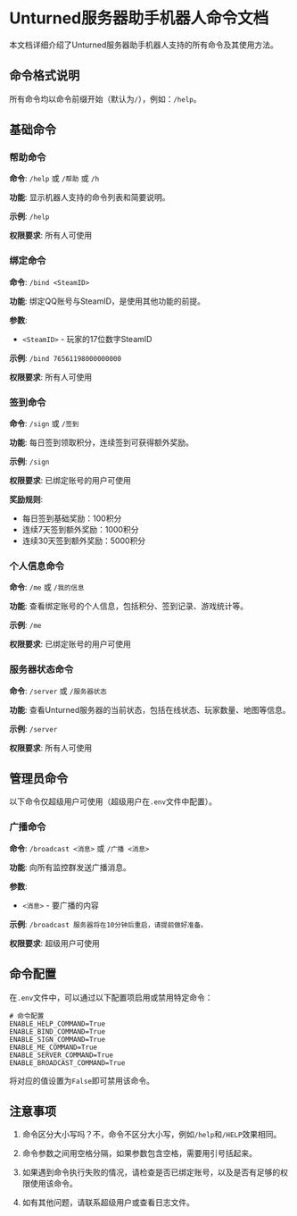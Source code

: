 # Unturned服务器助手机器人命令文档

本文档详细介绍了Unturned服务器助手机器人支持的所有命令及其使用方法。

## 命令格式说明

所有命令均以命令前缀开始（默认为`/`），例如：`/help`。

## 基础命令

### 帮助命令

**命令**: `/help` 或 `/帮助` 或 `/h`

**功能**: 显示机器人支持的命令列表和简要说明。

**示例**: `/help`

**权限要求**: 所有人可使用

### 绑定命令

**命令**: `/bind <SteamID>`

**功能**: 绑定QQ账号与SteamID，是使用其他功能的前提。

**参数**: 
- `<SteamID>` - 玩家的17位数字SteamID

**示例**: `/bind 76561198000000000`

**权限要求**: 所有人可使用

### 签到命令

**命令**: `/sign` 或 `/签到`

**功能**: 每日签到领取积分，连续签到可获得额外奖励。

**示例**: `/sign`

**权限要求**: 已绑定账号的用户可使用

**奖励规则**: 
- 每日签到基础奖励：100积分
- 连续7天签到额外奖励：1000积分
- 连续30天签到额外奖励：5000积分

### 个人信息命令

**命令**: `/me` 或 `/我的信息`

**功能**: 查看绑定账号的个人信息，包括积分、签到记录、游戏统计等。

**示例**: `/me`

**权限要求**: 已绑定账号的用户可使用

### 服务器状态命令

**命令**: `/server` 或 `/服务器状态`

**功能**: 查看Unturned服务器的当前状态，包括在线状态、玩家数量、地图等信息。

**示例**: `/server`

**权限要求**: 所有人可使用

## 管理员命令

以下命令仅超级用户可使用（超级用户在`.env`文件中配置）。

### 广播命令

**命令**: `/broadcast <消息>` 或 `/广播 <消息>`

**功能**: 向所有监控群发送广播消息。

**参数**: 
- `<消息>` - 要广播的内容

**示例**: `/broadcast 服务器将在10分钟后重启，请提前做好准备。`

**权限要求**: 超级用户可使用

## 命令配置

在`.env`文件中，可以通过以下配置项启用或禁用特定命令：

```env
# 命令配置
ENABLE_HELP_COMMAND=True
ENABLE_BIND_COMMAND=True
ENABLE_SIGN_COMMAND=True
ENABLE_ME_COMMAND=True
ENABLE_SERVER_COMMAND=True
ENABLE_BROADCAST_COMMAND=True
```

将对应的值设置为`False`即可禁用该命令。

## 注意事项

1. 命令区分大小写吗？不，命令不区分大小写，例如`/help`和`/HELP`效果相同。

2. 命令参数之间用空格分隔，如果参数包含空格，需要用引号括起来。

3. 如果遇到命令执行失败的情况，请检查是否已绑定账号，以及是否有足够的权限使用该命令。

4. 如有其他问题，请联系超级用户或查看日志文件。
